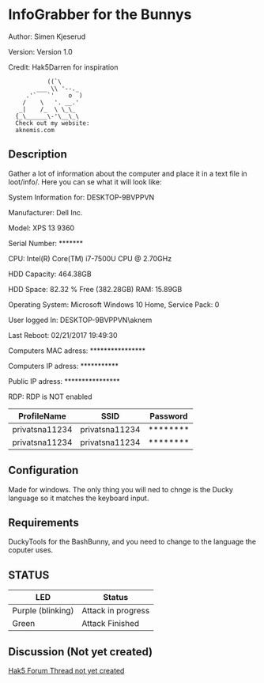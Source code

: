 # InfoGrabber for the Bunnys

Author: Simen Kjeserud

Version: Version 1.0

Credit: Hak5Darren for inspiration

               ((`\
            ___ \\ '--._
         .'`   `'    o  )
        /    \   '. __.'
       _|    /_  \ \_\_
      {_\______\-'\__\_\
	  Check out my website:
	  aknemis.com

## Description

Gather a lot of information about the computer and place it in a text file in loot/info/.
Here you can se what it will look like:

System Information for:  DESKTOP-9BVPPVN

Manufacturer: Dell Inc.

Model: XPS 13 9360

Serial Number: *******

CPU: Intel(R) Core(TM) i7-7500U CPU @ 2.70GHz

HDD Capacity: 464.38GB

HDD Space: 82.32 % Free (382.28GB)
RAM: 15.89GB

Operating System: Microsoft Windows 10 Home, Service Pack: 0

User logged In: DESKTOP-9BVPPVN\aknem

Last Reboot: 02/21/2017 19:49:30

Computers MAC adress: ****************

Computers IP adress: ***********

Public IP adress: ****************

RDP: RDP is NOT enabled


| ProfileName      | SSID                                  | Password                              |
| ---------------- | ------------------------------------- | ------------------------------------- |
| privatsna11234   | privatsna11234                        | ********                              |
| privatsna11234   | privatsna11234                        | ********                              |



## Configuration

Made for windows. The only thing you will ned to chnge is the Ducky language so it matches the keyboard input.

## Requirements

DuckyTools for the BashBunny, and you need to change to the language the coputer uses.

## STATUS

| LED              | Status                                |
| ---------------- | ------------------------------------- |
| Purple (blinking)| Attack in progress                    |
| Green            | Attack Finished                       |



## Discussion (Not yet created)
[Hak5 Forum Thread not yet created](https://forums.hak5.org/index.php?/topic/ "Hak5 Forum Thread") 
